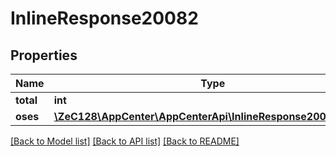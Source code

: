 # InlineResponse20082

## Properties
Name | Type | Description | Notes
------------ | ------------- | ------------- | -------------
**total** | **int** |  | [optional] 
**oses** | [**\ZeC128\AppCenter\AppCenterApi\InlineResponse20082Oses[]**](InlineResponse20082Oses.md) |  | [optional] 

[[Back to Model list]](../README.md#documentation-for-models) [[Back to API list]](../README.md#documentation-for-api-endpoints) [[Back to README]](../README.md)


